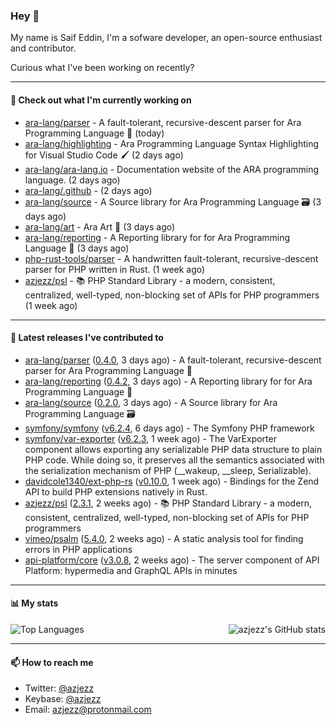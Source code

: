 ### Hey 👋

My name is Saif Eddin, I'm a sofware developer, an open-source enthusiast and contributor.

Curious what I've been working on recently?

---

#### 👷 Check out what I'm currently working on

- [ara-lang/parser](https://github.com/ara-lang/parser) - A fault-tolerant, recursive-descent parser for Ara Programming Language 🌲 (today)
- [ara-lang/highlighting](https://github.com/ara-lang/highlighting) - Ara Programming Language Syntax Highlighting for Visual Studio Code 🖌 (2 days ago)
- [ara-lang/ara-lang.io](https://github.com/ara-lang/ara-lang.io) - Documentation website of the ARA programming language. (2 days ago)
- [ara-lang/.github](https://github.com/ara-lang/.github) -  (2 days ago)
- [ara-lang/source](https://github.com/ara-lang/source) - A Source library for Ara Programming Language 🗃 (3 days ago)
- [ara-lang/art](https://github.com/ara-lang/art) - Ara Art 🎨 (3 days ago)
- [ara-lang/reporting](https://github.com/ara-lang/reporting) - A Reporting library for for Ara Programming Language 📃 (3 days ago)
- [php-rust-tools/parser](https://github.com/php-rust-tools/parser) - A handwritten fault-tolerant, recursive-descent parser for PHP written in Rust. (1 week ago)
- [azjezz/psl](https://github.com/azjezz/psl) - 📚 PHP Standard Library - a modern, consistent, centralized, well-typed, non-blocking set of APIs for PHP programmers (1 week ago)

---

#### 🔭 Latest releases I've contributed to

- [ara-lang/parser](https://github.com/ara-lang/parser) ([0.4.0](https://github.com/ara-lang/parser/releases/tag/0.4.0), 3 days ago) - A fault-tolerant, recursive-descent parser for Ara Programming Language 🌲
- [ara-lang/reporting](https://github.com/ara-lang/reporting) ([0.4.2](https://github.com/ara-lang/reporting/releases/tag/0.4.2), 3 days ago) - A Reporting library for for Ara Programming Language 📃
- [ara-lang/source](https://github.com/ara-lang/source) ([0.2.0](https://github.com/ara-lang/source/releases/tag/0.2.0), 3 days ago) - A Source library for Ara Programming Language 🗃
- [symfony/symfony](https://github.com/symfony/symfony) ([v6.2.4](https://github.com/symfony/symfony/releases/tag/v6.2.4), 6 days ago) - The Symfony PHP framework
- [symfony/var-exporter](https://github.com/symfony/var-exporter) ([v6.2.3](https://github.com/symfony/var-exporter/releases/tag/v6.2.3), 1 week ago) - The VarExporter component allows exporting any serializable PHP data structure to plain PHP code. While doing so, it preserves all the semantics associated with the serialization mechanism of PHP (__wakeup, __sleep, Serializable).
- [davidcole1340/ext-php-rs](https://github.com/davidcole1340/ext-php-rs) ([v0.10.0](https://github.com/davidcole1340/ext-php-rs/releases/tag/v0.10.0), 1 week ago) - Bindings for the Zend API to build PHP extensions natively in Rust.
- [azjezz/psl](https://github.com/azjezz/psl) ([2.3.1](https://github.com/azjezz/psl/releases/tag/2.3.1), 2 weeks ago) - 📚 PHP Standard Library - a modern, consistent, centralized, well-typed, non-blocking set of APIs for PHP programmers
- [vimeo/psalm](https://github.com/vimeo/psalm) ([5.4.0](https://github.com/vimeo/psalm/releases/tag/5.4.0), 2 weeks ago) - A static analysis tool for finding errors in PHP applications
- [api-platform/core](https://github.com/api-platform/core) ([v3.0.8](https://github.com/api-platform/core/releases/tag/v3.0.8), 2 weeks ago) - The server component of API Platform: hypermedia and GraphQL APIs in minutes

---

#### 📊 My stats

<img align="right" alt="azjezz's GitHub stats" src="https://github-readme-stats.vercel.app/api?username=azjezz&count_private=1&show_icons=true&" />

![Top Languages](https://github-readme-stats.vercel.app/api/top-langs/?username=azjezz)

---

#### 📫 How to reach me

- Twitter: [@azjezz](https://twitter.com/azjezz)
- Keybase: [@azjezz](https://keybase.io/azjezz)
- Email: [azjezz@protonmail.com](mailto://azjezz@protonmail.com)
